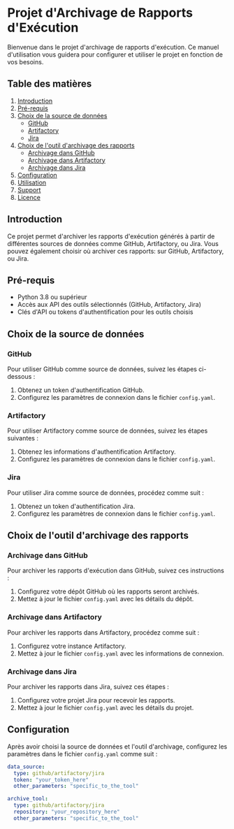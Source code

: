 # Projet d'Archivage de Rapports d'Exécution

Bienvenue dans le projet d'archivage de rapports d'exécution. Ce manuel d'utilisation vous guidera pour configurer et utiliser le projet en fonction de vos besoins.

## Table des matières
1. [Introduction](#introduction)
2. [Pré-requis](#pré-requis)
3. [Choix de la source de données](#choix-de-la-source-de-données)
    - [GitHub](#github)
    - [Artifactory](#artifactory)
    - [Jira](#jira)
4. [Choix de l'outil d'archivage des rapports](#choix-de-loutil-darchivage-des-rapports)
    - [Archivage dans GitHub](#archivage-dans-github)
    - [Archivage dans Artifactory](#archivage-dans-artifactory)
    - [Archivage dans Jira](#archivage-dans-jira)
5. [Configuration](#configuration)
6. [Utilisation](#utilisation)
7. [Support](#support)
8. [Licence](#licence)

## Introduction
Ce projet permet d'archiver les rapports d'exécution générés à partir de différentes sources de données comme GitHub, Artifactory, ou Jira. Vous pouvez également choisir où archiver ces rapports: sur GitHub, Artifactory, ou Jira.

## Pré-requis
- Python 3.8 ou supérieur
- Accès aux API des outils sélectionnés (GitHub, Artifactory, Jira)
- Clés d'API ou tokens d'authentification pour les outils choisis

## Choix de la source de données

### GitHub
Pour utiliser GitHub comme source de données, suivez les étapes ci-dessous :

1. Obtenez un token d'authentification GitHub.
2. Configurez les paramètres de connexion dans le fichier `config.yaml`.

### Artifactory
Pour utiliser Artifactory comme source de données, suivez les étapes suivantes :

1. Obtenez les informations d'authentification Artifactory.
2. Configurez les paramètres de connexion dans le fichier `config.yaml`.

### Jira
Pour utiliser Jira comme source de données, procédez comme suit :

1. Obtenez un token d'authentification Jira.
2. Configurez les paramètres de connexion dans le fichier `config.yaml`.

## Choix de l'outil d'archivage des rapports

### Archivage dans GitHub
Pour archiver les rapports d'exécution dans GitHub, suivez ces instructions :

1. Configurez votre dépôt GitHub où les rapports seront archivés.
2. Mettez à jour le fichier `config.yaml` avec les détails du dépôt.

### Archivage dans Artifactory
Pour archiver les rapports dans Artifactory, procédez comme suit :

1. Configurez votre instance Artifactory.
2. Mettez à jour le fichier `config.yaml` avec les informations de connexion.

### Archivage dans Jira
Pour archiver les rapports dans Jira, suivez ces étapes :

1. Configurez votre projet Jira pour recevoir les rapports.
2. Mettez à jour le fichier `config.yaml` avec les détails du projet.

## Configuration
Après avoir choisi la source de données et l'outil d'archivage, configurez les paramètres dans le fichier `config.yaml` comme suit :

```yaml
data_source:
  type: github/artifactory/jira
  token: "your_token_here"
  other_parameters: "specific_to_the_tool"

archive_tool:
  type: github/artifactory/jira
  repository: "your_repository_here"
  other_parameters: "specific_to_the_tool"
